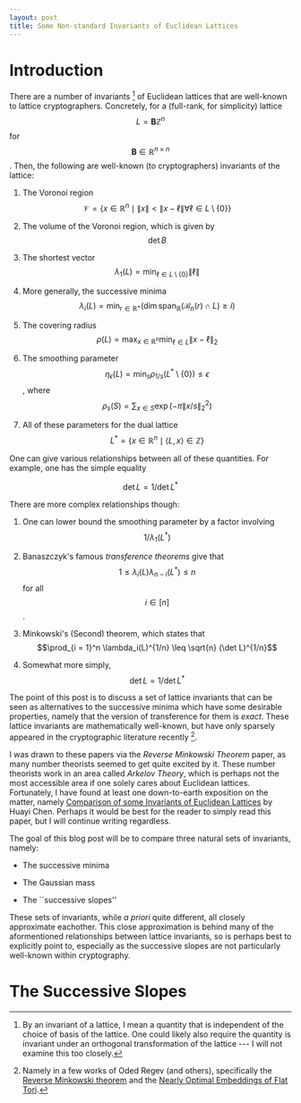 ```yaml
---
layout: post
title: Some Non-standard Invariants of Euclidean Lattices
---
```


# Introduction

There are a number of invariants [^invariants] of Euclidean lattices that are
well-known to lattice cryptographers.
Concretely, for a (full-rank, for simplicity) lattice $$L = \mathbf{B}\mathbb{Z}^n$$ for
$$\mathbf{B}\in\mathbb{R}^{n\times n}$$.
Then, the following are well-known (to cryptographers) invariants of the lattice:

[^invariants]: By an invariant of a lattice, I mean a quantity that is
    independent of the choice of basis of the lattice. One could likely also require
    the quantity is invariant under an orthogonal transformation of the lattice
    --- I will not examine this too closely.

1. The Voronoi region $$\mathcal{V} = \{x\in\mathbb{R}^n \mid \lVert x\rVert  <
   \lVert x - \ell\rVert \forall \ell\in L\setminus \{0\}\}$$

2. The volume of the Voronoi region, which is given by $$\det B$$

3. The shortest vector $$\lambda_1(L) = \min_{\ell\in L\setminus\{0\}} \lVert
   \ell\rVert$$

4. More generally, the successive minima $$\lambda_i(L) = \min_{r\in\mathbb{R}^+} \left(\dim\mathsf{span}_{\mathbb{R}}(\mathcal{B}_n(r)\cap L)\geq i\right)$$

5. The covering radius $$\rho(L) = \max_{x\in\mathbb{R}^n}\min_{\ell\in L}\lVert
   x - \ell\rVert_2$$

6. The smoothing parameter $$\eta_\epsilon(L) = \min_s \rho_{1/s}(L^*\setminus
   \{0\}) \leq \epsilon$$, where $$\rho_s(S) = \sum_{x\in S}\exp(-\pi \lVert
   x/s\rVert_2^2)$$

7. All of these parameters for the dual lattice $$L^* = \{x\in\mathbb{R}^n \mid
   \langle L, x\rangle\in\mathbb{Z}\}$$

One can give various relationships between all of these quantities.
For example, one has the simple equality

$$\det L = 1/\det L^*$$

There are more complex relationships though:

1. One can lower bound the smoothing parameter by a factor involving $$1 /
   \lambda_1(L^*)$$

2. Banaszczyk's famous *transference theorems* give that $$1 \leq
   \lambda_i(L)\lambda_{n-i}(L^*) \leq n$$ for all $$i\in[n]$$.

3. Minkowski's (Second) theorem, which states that $$\prod_{i = 1}^n
   \lambda_i(L)^{1/n} \leq \sqrt{n} (\det L)^{1/n}$$

4. Somewhat more simply, $$\det L = 1 / \det L^*$$

The point of this post is to discuss a set of lattice invariants that can be
seen as alternatives to the successive minima which have some desirable
properties, namely that the version of transference for them is *exact*.
These lattice invariants are mathematically well-known, but have only sparsely
appeared in the cryptographic literature recently [^regev].

[^regev]: Namely in a few works of Oded Regev (and others), specifically the
    [Reverse Minkowski theorem](https://arxiv.org/pdf/1611.05979.pdf) and the
[Nearly Optimal Embeddings of Flat Tori](https://drops.dagstuhl.de/opus/volltexte/2020/12646/).

I was drawn to these papers via the *Reverse Minkowski Theorem* paper, as many
number theorists seemed to get quite excited by it. These number theorists work
in an area called *Arkelov Theory*, which is perhaps not the most accessible
area if one solely cares about  Euclidean lattices.
Fortunately, I have found at least one down-to-earth exposition on the matter,
namely [Comparison of some Invariants of Euclidean Lattices](https://webusers.imj-prg.fr/~huayi.chen/Recherche/iccm2019_chen.pdf) by Huayi Chen.
Perhaps it would be best for the reader to simply read this paper, but I will
continue writing regardless.

The goal of this blog post will be to compare three natural sets of invariants,
namely:

* The successive minima

* The Gaussian mass

* The ``successive slopes''

These sets of invariants, while *a priori* quite different, all closely
approximate eachother. This close approximation is behind many of the
aformentioned relationships between lattice invariants, so is perhaps best to
explicitly point to, especially as the successive slopes are not particularly
well-known within cryptography.

# The Successive Slopes
